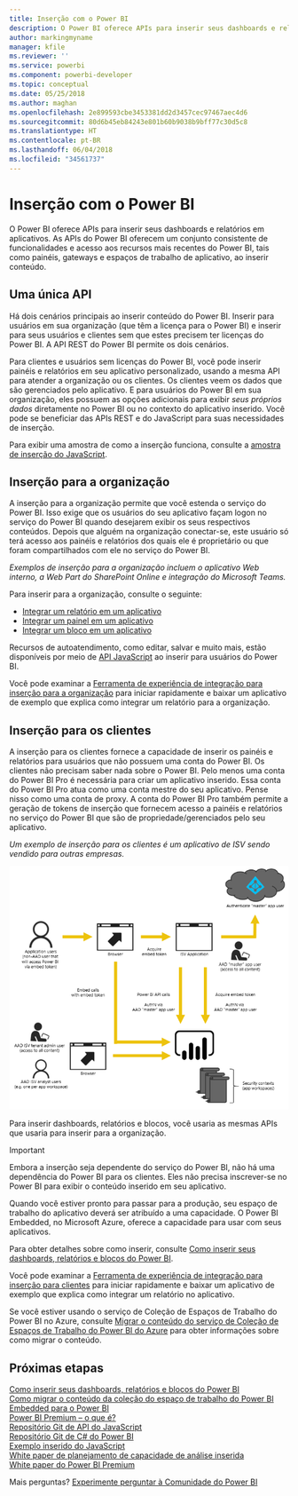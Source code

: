 ```yaml
---
title: Inserção com o Power BI
description: O Power BI oferece APIs para inserir seus dashboards e relatórios em aplicativos.
author: markingmyname
manager: kfile
ms.reviewer: ''
ms.service: powerbi
ms.component: powerbi-developer
ms.topic: conceptual
ms.date: 05/25/2018
ms.author: maghan
ms.openlocfilehash: 2e899593cbe3453381dd2d3457cec97467aec4d6
ms.sourcegitcommit: 80d6b45eb84243e801b60b9038b9bff77c30d5c8
ms.translationtype: HT
ms.contentlocale: pt-BR
ms.lasthandoff: 06/04/2018
ms.locfileid: "34561737"
---
```

# <a name="embedding-with-power-bi"></a>Inserção com o Power BI
O Power BI oferece APIs para inserir seus dashboards e relatórios em aplicativos. As APIs do Power BI oferecem um conjunto consistente de funcionalidades e acesso aos recursos mais recentes do Power BI, tais como painéis, gateways e espaços de trabalho de aplicativo, ao inserir conteúdo.

## <a name="a-single-api"></a>Uma única API
Há dois cenários principais ao inserir conteúdo do Power BI.  Inserir para usuários em sua organização (que têm a licença para o Power BI) e inserir para seus usuários e clientes sem que estes precisem ter licenças do Power BI. A API REST do Power BI permite os dois cenários. 

Para clientes e usuários sem licenças do Power BI, você pode inserir painéis e relatórios em seu aplicativo personalizado, usando a mesma API para atender a organização ou os clientes. Os clientes veem os dados que são gerenciados pelo aplicativo. E para usuários do Power BI em sua organização, eles possuem as opções adicionais para exibir *seus próprios dados* diretamente no Power BI ou no contexto do aplicativo inserido. Você pode se beneficiar das APIs REST e do JavaScript para suas necessidades de inserção.

Para exibir uma amostra de como a inserção funciona, consulte a [amostra de inserção do JavaScript](https://microsoft.github.io/PowerBI-JavaScript/demo/).

## <a name="embedding-for-your-organization"></a>Inserção para a organização
A inserção para a organização permite que você estenda o serviço do Power BI. Isso exige que os usuários do seu aplicativo façam logon no serviço do Power BI quando desejarem exibir os seus respectivos conteúdos. Depois que alguém na organização conectar-se, este usuário só terá acesso aos painéis e relatórios dos quais ele é proprietário ou que foram compartilhados com ele no serviço do Power BI. 

*Exemplos de inserção para a organização incluem o aplicativo Web interno, a Web Part do SharePoint Online e integração do Microsoft Teams.*

Para inserir para a organização, consulte o seguinte:

* [Integrar um relatório em um aplicativo](integrate-report.md)
* [Integrar um painel em um aplicativo](integrate-dashboard.md)
* [Integrar um bloco em um aplicativo](integrate-tile.md)

Recursos de autoatendimento, como editar, salvar e muito mais, estão disponíveis por meio de [API JavaScript](https://github.com/Microsoft/PowerBI-JavaScript) ao inserir para usuários do Power BI.

Você pode examinar a [Ferramenta de experiência de integração para inserção para a organização](https://aka.ms/embedsetup/UserOwnsData) para iniciar rapidamente e baixar um aplicativo de exemplo que explica como integrar um relatório para a organização.

## <a name="embedding-for-your-customers"></a>Inserção para os clientes
A inserção para os clientes fornece a capacidade de inserir os painéis e relatórios para usuários que não possuem uma conta do Power BI. Os clientes não precisam saber nada sobre o Power BI. Pelo menos uma conta do Power BI Pro é necessária para criar um aplicativo inserido. Essa conta do Power BI Pro atua como uma conta mestre do seu aplicativo. Pense nisso como uma conta de proxy. A conta do Power BI Pro também permite a geração de tokens de inserção que fornecem acesso a painéis e relatórios no serviço do Power BI que são de propriedade/gerenciados pelo seu aplicativo. 

*Um exemplo de inserção para os clientes é um aplicativo de ISV sendo vendido para outras empresas.*

![Fluxo de inserção ao inserir para os clientes](media/embedding/powerbi-embed-flow.png)

Para inserir dashboards, relatórios e blocos, você usaria as mesmas APIs que usaria para inserir para a organização.

> [!IMPORTANT]
> Embora a inserção seja dependente do serviço do Power BI, não há uma dependência do Power BI para os clientes. Eles não precisa inscrever-se no Power BI para exibir o conteúdo inserido em seu aplicativo.
> 

Quando você estiver pronto para passar para a produção, seu espaço de trabalho do aplicativo deverá ser atribuído a uma capacidade. O Power BI Embedded, no Microsoft Azure, oferece a capacidade para usar com seus aplicativos.

Para obter detalhes sobre como inserir, consulte [Como inserir seus dashboards, relatórios e blocos do Power BI](embedding-content.md).

Você pode examinar a [Ferramenta de experiência de integração para inserção para clientes](https://aka.ms/embedsetup/AppOwnsData) para iniciar rapidamente e baixar um aplicativo de exemplo que explica como integrar um relatório no aplicativo.

Se você estiver usando o serviço de Coleção de Espaços de Trabalho do Power BI no Azure, consulte [Migrar o conteúdo do serviço de Coleção de Espaços de Trabalho do Power BI do Azure](migrate-from-powerbi-embedded.md) para obter informações sobre como migrar o conteúdo.

## <a name="next-steps"></a>Próximas etapas
[Como inserir seus dashboards, relatórios e blocos do Power BI](embedding-content.md)  
[Como migrar o conteúdo da coleção do espaço de trabalho do Power BI Embedded para o Power BI](migrate-from-powerbi-embedded.md)  
[Power BI Premium – o que é?](../service-premium.md)  
[Repositório Git de API do JavaScript](https://github.com/Microsoft/PowerBI-JavaScript)  
[Repositório Git de C# do Power BI](https://github.com/Microsoft/PowerBI-CSharp)  
[Exemplo inserido do JavaScript](https://microsoft.github.io/PowerBI-JavaScript/demo/)  
[White paper de planejamento de capacidade de análise inserida](https://aka.ms/pbiewhitepaper)  
[White paper do Power BI Premium](https://aka.ms/pbipremiumwhitepaper)  

Mais perguntas? [Experimente perguntar à Comunidade do Power BI](http://community.powerbi.com/)

